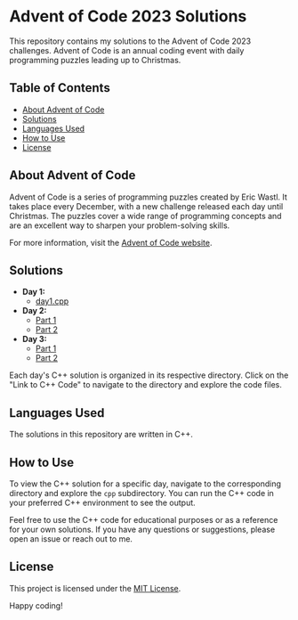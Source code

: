 # Advent of Code 2023 Solutions

This repository contains my solutions to the Advent of Code 2023 challenges. Advent of Code is an annual coding event with daily programming puzzles leading up to Christmas.

## Table of Contents

- [About Advent of Code](#about-advent-of-code)
- [Solutions](#solutions)
- [Languages Used](#languages-used)
- [How to Use](#how-to-use)
- [License](#license)

## About Advent of Code

Advent of Code is a series of programming puzzles created by Eric Wastl. It takes place every December, with a new challenge released each day until Christmas. The puzzles cover a wide range of programming concepts and are an excellent way to sharpen your problem-solving skills.

For more information, visit the [Advent of Code website](https://adventofcode.com/).

## Solutions

- **Day 1:**
  - [day1.cpp](day1.cpp)
- **Day 2:**
  - [Part 1](day2part1.cpp)
  - [Part 2](day2part2.cpp)
- **Day 3:**
  - [Part 1](day3part1.cpp)
  - [Part 2](day3part2.cpp)

Each day's C++ solution is organized in its respective directory. Click on the "Link to C++ Code" to navigate to the directory and explore the code files.

## Languages Used

The solutions in this repository are written in C++.

## How to Use

To view the C++ solution for a specific day, navigate to the corresponding directory and explore the `cpp` subdirectory. You can run the C++ code in your preferred C++ environment to see the output.

Feel free to use the C++ code for educational purposes or as a reference for your own solutions. If you have any questions or suggestions, please open an issue or reach out to me.

## License

This project is licensed under the [MIT License](LICENSE).

Happy coding!

